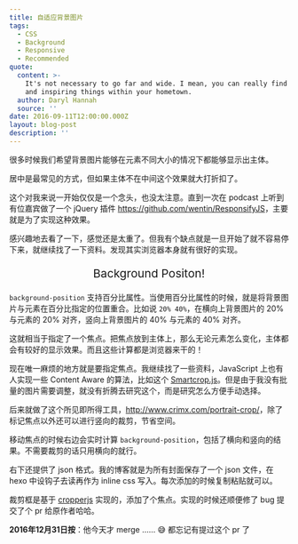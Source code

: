 ```yaml
---
title: 自适应背景图片
tags:
  - CSS
  - Background
  - Responsive
  - Recommended
quote:
  content: >-
    It's not necessary to go far and wide. I mean, you can really find exciting
    and inspiring things within your hometown.
  author: Daryl Hannah
  source: ''
date: 2016-09-11T12:00:00.000Z
layout: blog-post
description: ''
---
```


很多时候我们希望背景图片能够在元素不同大小的情况下都能够显示出主体。

居中是最常见的方式，但如果主体不在中间这个效果就大打折扣了。

这个对我来说一开始仅仅是一个念头，也没太注意。直到一次在 podcast 上听到有位嘉宾做了一个 jQuery 插件 <https://github.com/wentin/ResponsifyJS>，主要就是为了实现这种效果。

感兴趣地去看了一下，感觉还是太重了。但我有个缺点就是一旦开始了就不容易停下来，就继续找了一下资料。发现其实浏览器本身就有很好的实现。

<p style="text-align: center; font-size: 1.29rem;">
  <span>Background Positon!</span>
</p>


`background-position` 支持百分比属性。当使用百分比属性的时候，就是将背景图片与元素在百分比指定的位置重合。比如说 `20% 40%`，在横向上背景图片的 20% 与元素的 20% 对齐，竖向上背景图片的 40% 与元素的 40% 对齐。

这就相当于指定了一个焦点。把焦点放到主体上，那么无论元素怎么变化，主体都会有较好的显示效果。而且这些计算都是浏览器来干的！

现在唯一麻烦的地方就是要指定焦点。我继续找了一些资料，JavaScript 上也有人实现一些 Content Aware 的算法，比如这个 [Smartcrop.js](https://github.com/jwagner/smartcrop.js/)。但是由于我没有批量的图片需要调整，就没有折腾去研究这个，而是研究怎么方便手动选择。

后来就做了这个所见即所得工具，<http://www.crimx.com/portrait-crop/>，除了标记焦点以外还可以进行竖向的裁剪，节省空间。

移动焦点的时候右边会实时计算 `background-position`，包括了横向和竖向的结果。不需要裁剪的话只用横向的就行。

右下还提供了 json 格式。我的博客就是为所有封面保存了一个 json 文件，在 hexo 中设钩子去读再作为 inline css 写入。每次添加的时候复制粘贴就可以。

裁剪框是基于 [cropperjs](https://github.com/fengyuanchen/cropperjs) 实现的，添加了个焦点。实现的时候还顺便修了 bug 提交了个 pr 给原作者哈哈。

**2016年12月31日按**：他今天才 merge …… :sweat_smile: 都忘记有提过这个 pr 了

